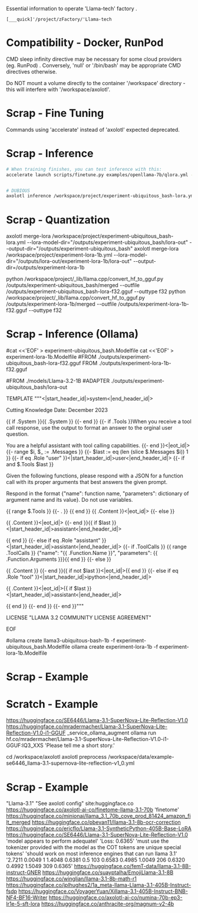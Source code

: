 Essential information to operate 'Llama-tech' factory .
```
[___quick]'/project/zFactory/'Llama-tech
```


# Compatibility - Docker, RunPod

CMD  sleep infinity  directive may be necessary for some cloud providers (eg. RunPod) . Conversely, 'null' or '/bin/bash' may be appropriate CMD directives otherwise.

Do NOT mount a volume directly to the container '/workspace' directory - this will interfere with '/workspace/axolotl'.



# Scrap - Fine Tuning

Commands using 'accelerate' instead of 'axolotl' expected deprecated.



# Scrap - Inference

```bash
# When training finishes, you can test inference with this:
accelerate launch scripts/finetune.py examples/openllama-7b/qlora.yml --inference --lora_model_dir="./qlora-out"


# DUBIOUS
axolotl inference /workspace/project/experiment-ubiquitous_bash-lora.yml
```



# Scrap - Quantization

axolotl merge-lora /workspace/project/experiment-ubiquitous_bash-lora.yml --lora-model-dir="/outputs/experiment-ubiquitous_bash/lora-out" --output-dir="/outputs/experiment-ubiquitous_bash"
axolotl merge-lora /workspace/project/experiment-lora-1b.yml --lora-model-dir="/outputs/lora-out/experiment-lora-1b/lora-out" --output-dir=/outputs/experiment-lora-1b

python /workspace/project/_lib/llama.cpp/convert_hf_to_gguf.py /outputs/experiment-ubiquitous_bash/merged --outfile /outputs/experiment-ubiquitous_bash-lora-f32.gguf --outtype f32
python /workspace/project/_lib/llama.cpp/convert_hf_to_gguf.py /outputs/experiment-lora-1b/merged --outfile /outputs/experiment-lora-1b-f32.gguf --outtype f32


# Scrap - Inference (Ollama)

#cat <<'EOF' > experiment-ubiquitous_bash.Modelfile
cat <<'EOF' > experiment-lora-1b.Modelfile
#FROM ./outputs/experiment-ubiquitous_bash-lora-f32.gguf
FROM ./outputs/experiment-lora-1b-f32.gguf


#FROM ./models/Llama-3.2-1B
#ADAPTER ./outputs/experiment-ubiquitous_bash/lora-out

TEMPLATE """<|start_header_id|>system<|end_header_id|>

Cutting Knowledge Date: December 2023

{{ if .System }}{{ .System }}
{{- end }}
{{- if .Tools }}When you receive a tool call response, use the output to format an answer to the orginal user question.

You are a helpful assistant with tool calling capabilities.
{{- end }}<|eot_id|>
{{- range $i, $_ := .Messages }}
{{- $last := eq (len (slice $.Messages $i)) 1 }}
{{- if eq .Role "user" }}<|start_header_id|>user<|end_header_id|>
{{- if and $.Tools $last }}

Given the following functions, please respond with a JSON for a function call with its proper arguments that best answers the given prompt.

Respond in the format {"name": function name, "parameters": dictionary of argument name and its value}. Do not use variables.

{{ range $.Tools }}
{{- . }}
{{ end }}
{{ .Content }}<|eot_id|>
{{- else }}

{{ .Content }}<|eot_id|>
{{- end }}{{ if $last }}<|start_header_id|>assistant<|end_header_id|>

{{ end }}
{{- else if eq .Role "assistant" }}<|start_header_id|>assistant<|end_header_id|>
{{- if .ToolCalls }}
{{ range .ToolCalls }}
{"name": "{{ .Function.Name }}", "parameters": {{ .Function.Arguments }}}{{ end }}
{{- else }}

{{ .Content }}
{{- end }}{{ if not $last }}<|eot_id|>{{ end }}
{{- else if eq .Role "tool" }}<|start_header_id|>ipython<|end_header_id|>

{{ .Content }}<|eot_id|>{{ if $last }}<|start_header_id|>assistant<|end_header_id|>

{{ end }}
{{- end }}
{{- end }}"""

LICENSE "LLAMA 3.2 COMMUNITY LICENSE AGREEMENT"

EOF

#ollama create llama3-ubiquitous-bash-1b -f experiment-ubiquitous_bash.Modelfile
ollama create experiment-lora-1b -f experiment-lora-1b.Modelfile







# Scrap - Example





# Scratch - Example

https://huggingface.co/SE6446/Llama-3.1-SuperNova-Lite-Reflection-V1.0
https://huggingface.co/mradermacher/Llama-3.1-SuperNova-Lite-Reflection-V1.0-i1-GGUF
_service_ollama_augment
ollama run hf.co/mradermacher/Llama-3.1-SuperNova-Lite-Reflection-V1.0-i1-GGUF:IQ3_XXS 'Please tell me a short story.'


cd /workspace/axolotl
axolotl preprocess /workspace/data/example-se6446_llama-3.1-supernova-lite-reflection-v1_0.yml





# Scrap - Example

"Llama-3.1" "See axolotl config" site:huggingface.co
https://huggingface.co/axolotl-ai-co/finetome-llama-3.1-70b
 'finetome'
https://huggingface.co/minionai/llama_3.1_70b_cove_prod_81424_amazon_filt_merged
https://huggingface.co/pbevan11/llama-3.1-8b-ocr-correction
https://huggingface.co/ericflo/Llama-3.1-SyntheticPython-405B-Base-LoRA
https://huggingface.co/SE6446/Llama-3.1-SuperNova-Lite-Reflection-V1.0
 'model appears to perform adequatel'
 'Loss: 0.6365'
 'must use the tokenizer provided with the model as the COT tokens are unique special tokens'
 'should work on most inference engines that can run llama 3.1'
  '2.7211	0.0049	1	1.4048
   0.6381	0.5	103	0.6583
   0.4985	1.0049	206	0.6320
   0.4992	1.5049	309	0.6365'
https://huggingface.co/femT-data/llama-3.1-8B-instruct-GNER
https://huggingface.co/suayptalha/EmojiLlama-3.1-8B
https://huggingface.co/winglian/llama-3.1-8b-math-r1
https://huggingface.co/jplhughes2/1a_meta-llama-Llama-3.1-405B-Instruct-fsdp
https://huggingface.co/VoyagerYuan/Xillama-3.1-405B-Instruct-BNB-NF4-BF16-Writer
https://huggingface.co/axolotl-ai-co/numina-70b-ep3-lr1e-5-sft-lora
https://huggingface.co/anthracite-org/magnum-v2-4b


















